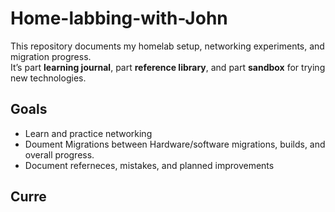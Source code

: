 # Home-labbing-with-John
This repository documents my homelab setup, networking experiments, and migration progress.  
It’s part **learning journal**, part **reference library**, and part **sandbox** for trying new technologies.

## Goals
 - Learn and practice networking
 - Doument Migrations between Hardware/software migrations, builds, and overall progress.
 - Document referneces, mistakes, and planned improvements


## Curre
